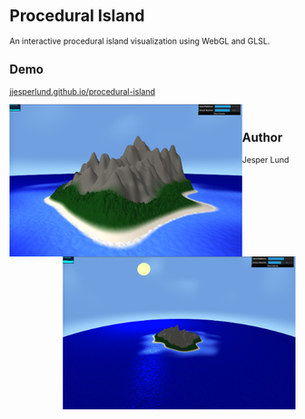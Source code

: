 # Procedural Island

An interactive procedural island visualization using WebGL and GLSL.

## Demo

[jjesperlund.github.io/procedural-island](https://jjesperlund.github.io/procedural-island)


<img src="/images/image1.png" width="410" align="left" />
<img src="/images/image2.png" width="410" align="right" />

<br />

## Author

Jesper Lund

